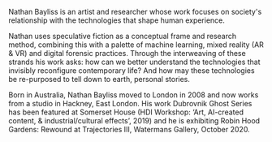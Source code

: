 Nathan Bayliss is an artist and researcher whose work focuses on society's relationship with the technologies that shape human experience. 

Nathan uses speculative fiction as a conceptual frame and research method, combining this with a palette of machine learning, mixed reality (AR & VR) and digital forensic practices. Through the interweaving of these strands his work asks:  how can we better understand the technologies that invisibly reconfigure contemporary life? And how may these technologies be re-purposed to tell down to earth, personal stories.  

Born in Australia, Nathan Bayliss moved to London in 2008 and now works from a studio in Hackney, East London. His work Dubrovnik Ghost Series has been featured at Somerset House (HDI Workshop: ‘Art, AI-created content, & industrial/cultural effects’, 2019) and he is exhibiting Robin Hood Gardens: Rewound at Trajectories III, Watermans Gallery, October 2020.